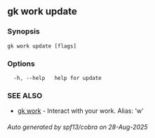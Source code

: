 ## gk work update

<Not implemented yet>

### Synopsis

<Not implemented yet>

```
gk work update [flags]
```

### Options

```
  -h, --help   help for update
```

### SEE ALSO

* [gk work](gk_work.md)	 - Interact with your work. Alias: 'w'

###### Auto generated by spf13/cobra on 28-Aug-2025

